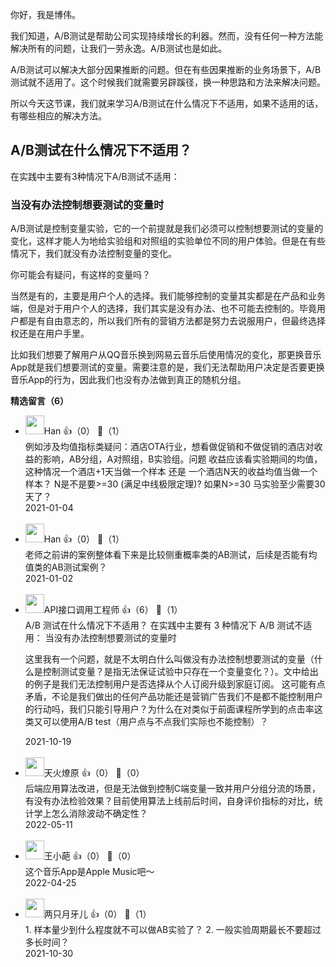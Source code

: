 你好，我是博伟。

我们知道，A/B测试是帮助公司实现持续增长的利器。然而，没有任何一种方法能解决所有的问题，让我们一劳永逸。A/B测试也是如此。

A/B测试可以解决大部分因果推断的问题。但在有些因果推断的业务场景下，A/B测试就不适用了。这个时候我们就需要另辟蹊径，换一种思路和方法来解决问题。

所以今天这节课，我们就来学习A/B测试在什么情况下不适用，如果不适用的话，有哪些相应的解决方法。

## **A/B测试在什么情况下不适用？**

在实践中主要有3种情况下A/B测试不适用：

### **当没有办法控制想要测试的变量时**

A/B测试是控制变量实验，它的一个前提就是我们必须可以控制想要测试的变量的变化，这样才能人为地给实验组和对照组的实验单位不同的用户体验。但是在有些情况下，我们就没有办法控制变量的变化。

你可能会有疑问，有这样的变量吗？

当然是有的，主要是用户个人的选择。我们能够控制的变量其实都是在产品和业务端，但是对于用户个人的选择，我们其实是没有办法、也不可能去控制的。毕竟用户都是有自由意志的，所以我们所有的营销方法都是努力去说服用户，但最终选择权还是在用户手里。

比如我们想要了解用户从QQ音乐换到网易云音乐后使用情况的变化，那更换音乐App就是我们想要测试的变量。需要注意的是，我们无法帮助用户决定是否要更换音乐App的行为，因此我们也没有办法做到真正的随机分组。
<div><strong>精选留言（6）</strong></div><ul>
<li><img src="https://static001.geekbang.org/account/avatar/00/11/70/09/7bdfdd5a.jpg" width="30px"><span>Han</span> 👍（0） 💬（1）<div>例如涉及均值指标类疑问：酒店OTA行业，想看做促销和不做促销的酒店对收益的影响，AB分组，A对照组，B实验组。问题 收益应该看实验期间的均值，这种情况一个酒店+1天当做一个样本 还是 一个酒店N天的收益均值当做一个样本？ N是不是要&gt;=30 (满足中线极限定理)? 如果N&gt;=30 马实验至少需要30天了？</div>2021-01-04</li><br/><li><img src="https://static001.geekbang.org/account/avatar/00/11/70/09/7bdfdd5a.jpg" width="30px"><span>Han</span> 👍（0） 💬（1）<div>老师之前讲的案例整体看下来是比较侧重概率类的AB测试，后续是否能有均值类的AB测试案例？</div>2021-01-02</li><br/><li><img src="https://static001.geekbang.org/account/avatar/00/2a/ee/f9/8216a82c.jpg" width="30px"><span>API接口调用工程师</span> 👍（6） 💬（1）<div>A&#47;B 测试在什么情况下不适用？
在实践中主要有 3 种情况下 A&#47;B 测试不适用：
当没有办法控制想要测试的变量时

这里我有一个问题，就是不太明白什么叫做没有办法控制想要测试的变量（什么是控制测试变量？是指无法保证试验中只存在一个变量变化？）。文中给出的例子是我们无法控制用户是否选择从个人订阅升级到家庭订阅。 这可能有点矛盾，不论是我们做出的任何产品功能还是营销广告我们不是都不能控制用户的行动吗，我们只能引导用户？为什么在对类似于前面课程所学到的点击率这类又可以使用A&#47;B test（用户点与不点我们实际也不能控制）？
</div>2021-10-19</li><br/><li><img src="https://static001.geekbang.org/account/avatar/00/12/72/7e/e130d0f3.jpg" width="30px"><span>天火燎原</span> 👍（0） 💬（0）<div>后端应用算法改进，但是无法做到控制C端变量一致并用户分组分流的场景，有没有办法检验效果？目前使用算法上线前后时间，自身评价指标的对比，统计学上怎么消除波动不确定性？</div>2022-05-11</li><br/><li><img src="https://static001.geekbang.org/account/avatar/00/2a/16/6e/96be1808.jpg" width="30px"><span>王小葩</span> 👍（0） 💬（0）<div>这个音乐App是Apple Music吧～</div>2022-04-25</li><br/><li><img src="https://static001.geekbang.org/account/avatar/00/22/ac/bb/5b5aea67.jpg" width="30px"><span>两只月牙儿</span> 👍（0） 💬（1）<div>1. 样本量少到什么程度就不可以做AB实验了？
2. 一般实验周期最长不要超过多长时间？</div>2021-10-30</li><br/>
</ul>